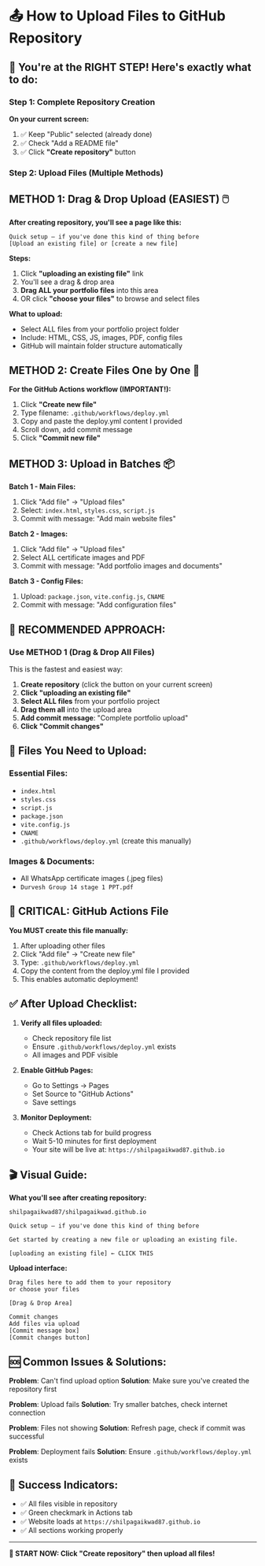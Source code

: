 # 📤 How to Upload Files to GitHub Repository

## 🎯 You're at the RIGHT STEP! Here's exactly what to do:

### Step 1: Complete Repository Creation
**On your current screen:**
1. ✅ Keep "Public" selected (already done)
2. ✅ Check "Add a README file" 
3. ✅ Click **"Create repository"** button

### Step 2: Upload Files (Multiple Methods)

## METHOD 1: Drag & Drop Upload (EASIEST) 🖱️

**After creating repository, you'll see a page like this:**
```
Quick setup — if you've done this kind of thing before
[Upload an existing file] or [create a new file]
```

**Steps:**
1. Click **"uploading an existing file"** link
2. You'll see a drag & drop area
3. **Drag ALL your portfolio files** into this area
4. OR click **"choose your files"** to browse and select files

**What to upload:**
- Select ALL files from your portfolio project folder
- Include: HTML, CSS, JS, images, PDF, config files
- GitHub will maintain folder structure automatically

## METHOD 2: Create Files One by One 📝

**For the GitHub Actions workflow (IMPORTANT!):**
1. Click **"Create new file"**
2. Type filename: `.github/workflows/deploy.yml`
3. Copy and paste the deploy.yml content I provided
4. Scroll down, add commit message
5. Click **"Commit new file"**

## METHOD 3: Upload in Batches 📦

**Batch 1 - Main Files:**
1. Click "Add file" → "Upload files"
2. Select: `index.html`, `styles.css`, `script.js`
3. Commit with message: "Add main website files"

**Batch 2 - Images:**
1. Click "Add file" → "Upload files"
2. Select ALL certificate images and PDF
3. Commit with message: "Add portfolio images and documents"

**Batch 3 - Config Files:**
1. Upload: `package.json`, `vite.config.js`, `CNAME`
2. Commit with message: "Add configuration files"

## 🎯 RECOMMENDED APPROACH:

### Use METHOD 1 (Drag & Drop All Files)
This is the fastest and easiest way:

1. **Create repository** (click the button on your current screen)
2. **Click "uploading an existing file"**
3. **Select ALL files** from your portfolio project
4. **Drag them all** into the upload area
5. **Add commit message**: "Complete portfolio upload"
6. **Click "Commit changes"**

## 📁 Files You Need to Upload:

### Essential Files:
- `index.html`
- `styles.css`
- `script.js`
- `package.json`
- `vite.config.js`
- `CNAME`
- `.github/workflows/deploy.yml` (create this manually)

### Images & Documents:
- All WhatsApp certificate images (.jpeg files)
- `Durvesh Group 14 stage 1 PPT.pdf`

## 🚨 CRITICAL: GitHub Actions File

**You MUST create this file manually:**
1. After uploading other files
2. Click "Add file" → "Create new file"
3. Type: `.github/workflows/deploy.yml`
4. Copy the content from the deploy.yml file I provided
5. This enables automatic deployment!

## ✅ After Upload Checklist:

1. **Verify all files uploaded:**
   - Check repository file list
   - Ensure `.github/workflows/deploy.yml` exists
   - All images and PDF visible

2. **Enable GitHub Pages:**
   - Go to Settings → Pages
   - Set Source to "GitHub Actions"
   - Save settings

3. **Monitor Deployment:**
   - Check Actions tab for build progress
   - Wait 5-10 minutes for first deployment
   - Your site will be live at: `https://shilpagaikwad87.github.io`

## 🎬 Visual Guide:

**What you'll see after creating repository:**
```
shilpagaikwad87/shilpagaikwad.github.io

Quick setup — if you've done this kind of thing before

Get started by creating a new file or uploading an existing file.

[uploading an existing file] ← CLICK THIS
```

**Upload interface:**
```
Drag files here to add them to your repository
or choose your files

[Drag & Drop Area]

Commit changes
Add files via upload
[Commit message box]
[Commit changes button]
```

## 🆘 Common Issues & Solutions:

**Problem**: Can't find upload option
**Solution**: Make sure you've created the repository first

**Problem**: Upload fails
**Solution**: Try smaller batches, check internet connection

**Problem**: Files not showing
**Solution**: Refresh page, check if commit was successful

**Problem**: Deployment fails
**Solution**: Ensure `.github/workflows/deploy.yml` exists

## 🎉 Success Indicators:

- ✅ All files visible in repository
- ✅ Green checkmark in Actions tab
- ✅ Website loads at `https://shilpagaikwad87.github.io`
- ✅ All sections working properly

---

**🚀 START NOW: Click "Create repository" then upload all files!**